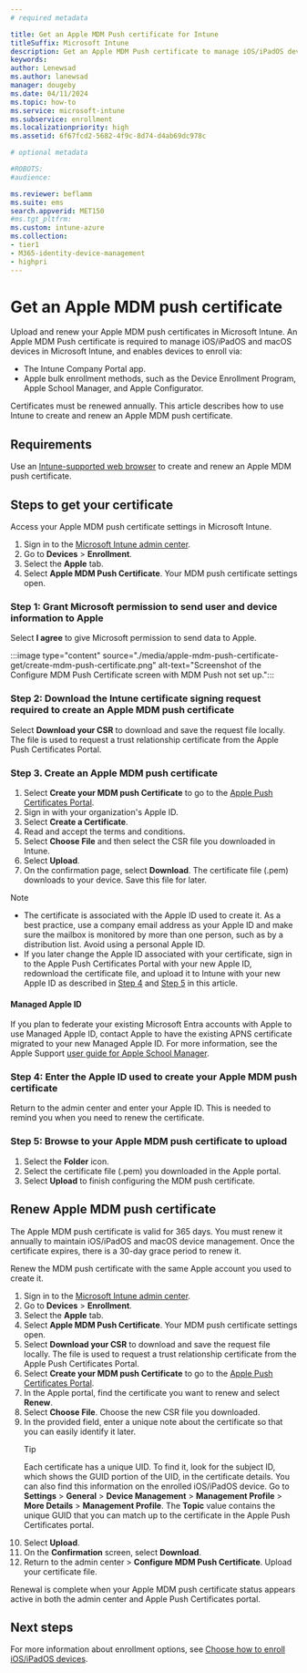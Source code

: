 ```yaml
---
# required metadata

title: Get an Apple MDM Push certificate for Intune
titleSuffix: Microsoft Intune
description: Get an Apple MDM Push certificate to manage iOS/iPadOS devices with Intune.
keywords:
author: Lenewsad
ms.author: lanewsad
manager: dougeby
ms.date: 04/11/2024
ms.topic: how-to
ms.service: microsoft-intune
ms.subservice: enrollment
ms.localizationpriority: high
ms.assetid: 6f67fcd2-5682-4f9c-8d74-d4ab69dc978c

# optional metadata

#ROBOTS:
#audience:

ms.reviewer: beflamm
ms.suite: ems
search.appverid: MET150
#ms.tgt_pltfrm:
ms.custom: intune-azure
ms.collection:
- tier1
- M365-identity-device-management
- highpri
---
```


# Get an Apple MDM push certificate

Upload and renew your Apple MDM push certificates in Microsoft Intune. An Apple MDM Push certificate is required to manage iOS/iPadOS and macOS devices in Microsoft Intune, and enables devices to enroll via: 

- The Intune Company Portal app.
- Apple bulk enrollment methods, such as the Device Enrollment Program, Apple School Manager, and Apple Configurator.

Certificates must be renewed annually. This article describes how to use Intune to create and renew an Apple MDM push certificate. 

## Requirements  
Use an [Intune-supported web browser](../fundamentals/supported-devices-browsers.md#intune-supported-web-browsers) to create and renew an Apple MDM push certificate. 

## Steps to get your certificate 
Access your Apple MDM push certificate settings in Microsoft Intune.  

1. Sign in to the [Microsoft Intune admin center](https://go.microsoft.com/fwlink/?linkid=2109431).
2. Go to **Devices** > **Enrollment**.     
3. Select the **Apple** tab.
4. Select **Apple MDM Push Certificate**. Your MDM push certificate settings open.   

### Step 1: Grant Microsoft permission to send user and device information to Apple
Select **I agree** to give Microsoft permission to send data to Apple.  

:::image type="content" source="./media/apple-mdm-push-certificate-get/create-mdm-push-certificate.png" alt-text="Screenshot of the Configure MDM Push Certificate screen with MDM Push not set up.":::

### Step 2: Download the Intune certificate signing request required to create an Apple MDM push certificate
Select **Download your CSR** to download and save the request file locally. The file is used to request a trust relationship certificate from the Apple Push Certificates Portal.

### Step 3. Create an Apple MDM push certificate
1. Select **Create your MDM push Certificate** to go to the [Apple Push Certificates Portal](https://identity.apple.com/).  
2. Sign in with your organization's Apple ID. 
3. Select **Create a Certificate**.  
4. Read and accept the terms and conditions.  
5. Select **Choose File** and then select the CSR file you downloaded in Intune.  
6. Select **Upload**. 
7. On the confirmation page, select **Download**. The certificate file (.pem) downloads to your device. Save this file for later.   

> [!NOTE]
> * The certificate is associated with the Apple ID used to create it. As a best practice, use a company email address as your Apple ID and make sure the mailbox is monitored by more than one person, such as by a distribution list. Avoid using a personal Apple ID.  
> * If you later change the Apple ID associated with your certificate, sign in to the Apple Push Certificates Portal with your new Apple ID, redownload the certificate file, and upload it to Intune with your new Apple ID as described in [Step 4](apple-mdm-push-certificate-get.md#step-4-enter-the-apple-id-used-to-create-your-apple-mdm-push-certificate) and [Step 5](apple-mdm-push-certificate-get.md#step-5-browse-to-your-apple-mdm-push-certificate-to-upload) in this article.    
#### Managed Apple ID  
If you plan to federate your existing Microsoft Entra accounts with Apple to use Managed Apple ID, contact Apple to have the existing APNS certificate migrated to your new Managed Apple ID. For more information, see the Apple Support [user guide for Apple School Manager](https://support.apple.com/guide/apple-school-manager/apd6603d9206/web).  


### Step 4: Enter the Apple ID used to create your Apple MDM push certificate
Return to the admin center and enter your Apple ID. This is needed to remind you when you need to renew the certificate.  


### Step 5: Browse to your Apple MDM push certificate to upload
1. Select the **Folder** icon. 
2. Select the certificate file (.pem) you downloaded in the Apple portal. 
3. Select **Upload** to finish configuring the MDM push certificate. 

## Renew Apple MDM push certificate
The Apple MDM push certificate is valid for 365 days. You must renew it annually to maintain iOS/iPadOS and macOS device management. Once the certificate expires, there is a 30-day grace period to renew it.  

Renew the MDM push certificate with the same Apple account you used to create it.  

1. Sign in to the [Microsoft Intune admin center](https://go.microsoft.com/fwlink/?linkid=2109431).
2. Go to **Devices** > **Enrollment**.     
3. Select the **Apple** tab.  
4. Select **Apple MDM Push Certificate**. Your MDM push certificate settings open. 
5. Select **Download your CSR** to download and save the request file locally. The file is used to request a trust relationship certificate from the Apple Push Certificates Portal.
6. Select **Create your MDM push Certificate** to go to the [Apple Push Certificates Portal](https://identity.apple.com/).  
7. In the Apple portal, find the certificate you want to renew and select **Renew**.  
8. Select **Choose File**. Choose the new CSR file you downloaded.  
9. In the provided field, enter a unique note about the certificate so that you can easily identify it later.  
   > [!TIP]
   > Each certificate has a unique UID. To find it, look for the subject ID, which shows the GUID portion of the UID, in the certificate details. You can also find this information on the enrolled iOS/iPadOS device. Go to **Settings** > **General** > **Device Management** > **Management Profile** > **More Details** > **Management Profile**. The **Topic** value contains the unique GUID that you can match up to the certificate in the Apple Push Certificates portal.  
10. Select **Upload**.    
11. On the **Confirmation** screen, select **Download**.  
12. Return to the admin center > **Configure MDM Push Certificate**. Upload your certificate file. 

Renewal is complete when your Apple MDM push certificate status appears active in both the admin center and Apple Push Certificates portal. 

## Next steps  

For more information about enrollment options, see [Choose how to enroll iOS/iPadOS devices](/mem/intune-service/fundamentals/deployment-guide-enrollment-ios-ipados).
